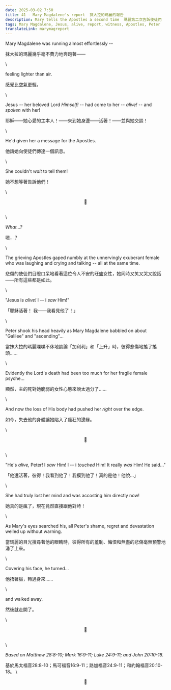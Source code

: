 ```yaml
---
date: 2025-03-02 7:50
title: 41 - Mary Magdalene's report  抹大拉的瑪麗的報告
description: Mary tells the Apostles a second time  瑪麗第二次告訴使徒們
tags: Mary Magdalene, Jesus, alive, report, witness, Apostles, Peter
translateLink: marymagreport
---
```


Mary Magdalene was running almost effortlessly --

抹大拉的瑪麗幾乎毫不費力地奔跑著——

\

feeling lighter than air. 

感覺比空氣更輕。

\

Jesus -- her beloved Lord *Himself!* -- had come to her -- *alive!* -- and *spoken* with her!

耶穌——她心愛的主本人！——來到她身邊——活著！——並與她交談！

\

He'd given her a message for the Apostles.

他請她向使徒們傳達一個訊息。

\

She couldn't *wait* to tell them!

她不想等著告訴他們！

\

<center>💠</center>

\
\

*What...?*

嗯...？

\

The grieving Apostles gaped numbly at the unnervingly exuberant female who was laughing and crying and talking -- all at the same time.

悲傷的使徒們目瞪口呆地看著這位令人不安的旺盛女性，她同時又笑又哭又說話——所有這些都是如此。

\

"Jesus is *alive!* I -- i *saw* Him!"

「耶穌活著！ 我——我看見他了！」

\

Peter shook his head heavily as Mary Magdalene babbled on about "Galilee" and "ascending"...

當抹大拉的瑪麗喋喋不休地談論「加利利」和「上升」時，彼得悲傷地搖了搖頭......

\

Evidently the Lord's death had been too much for her fragile female psyche...

顯然，主的死對她脆弱的女性心態來說太過分了......

\

And now the loss of His body had pushed her *right* over the edge.

如今，失去他的身體讓她陷入了瘋狂的邊緣。

\

<center>💠</center>

\
\

"He's *alive,* Peter! I *saw* Him! I -- i *touched* Him! It really *was* Him! He said..."

「他還活著，彼得！我看到他了！我摸到他了！真的是他！他說…」

\

She had truly lost her mind and was accosting him directly now!

她真的是瘋了，現在竟然直接跟他對峙！

\

As Mary's eyes searched his, all Peter's shame, regret and devastation welled up without warning.

當瑪麗的目光搜尋著他的眼睛時，彼得所有的羞恥、悔恨和無盡的悲傷毫無預警地湧了上來。

\

Covering his face, he turned... 

他捂著臉，轉過身來......

\

and walked away.

然後就走開了。

\

<center>💠</center>

\
\

*Based on Matthew 28:8-10; Mark 16:9-11; Luke 24:9-11; and John 20:10-18.*

基於馬太福音28:8-10；馬可福音16:9-11；路加福音24:9-11；和約翰福音20:10-18。 
\

<center>💠</center>
